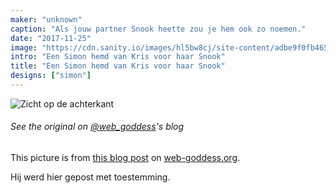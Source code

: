 ```yaml
---
maker: "unknown"
caption: "Als jouw partner Snook heette zou je hem ook zo noemen."
date: "2017-11-25"
image: "https://cdn.sanity.io/images/hl5bw8cj/site-content/adbe9f0fb465866669913ed393d77c0ae48a59f7-2000x2667.jpg"
intro: "Een Simon hemd van Kris voor haar Snook"
title: "Een Simon hemd van Kris voor haar Snook"
designs: ["simon"]
---
```


![Zicht op de achterkant](https://posts.freesewing.org/uploads/simon_on_snook_high_back_405a53e578.jpg "Zicht op de achterkant")

<Note>

###### See the original on [@web_goddess](/users/web_goddess)'s blog
This picture is from [this blog post](https://www.web-goddess.org/archive/18117) 
on [web-goddess.org](https://www.web-goddess.org/).

Hij werd hier gepost met toestemming.

</Note>
